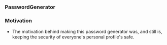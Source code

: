 ### PasswordGenerator

### Motivation

* The motivation behind making this password generator was, and still is, keeping the security of everyone's personal profile's safe.